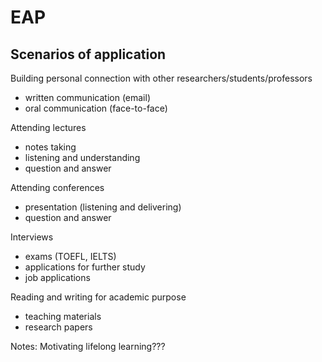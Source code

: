 # EAP

## Scenarios of application

Building personal connection with other researchers/students/professors
+ written communication (email)
+ oral communication (face-to-face)

Attending lectures
+ notes taking
+ listening and understanding
+ question and answer

Attending conferences
+ presentation (listening and delivering)
+ question and answer

Interviews
+ exams (TOEFL, IELTS)
+ applications for further study
+ job applications

Reading and writing for academic purpose
+ teaching materials
+ research papers

Notes:
Motivating lifelong learning???
